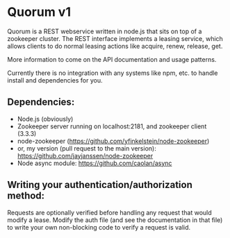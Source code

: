 Quorum v1
=========

Quorum is a REST webservice written in node.js that sits on top of a zookeeper cluster.  The REST interface implements a leasing service, which allows clients to do normal leasing actions like acquire, renew, release, get.  

More information to come on the API documentation and usage patterns.

Currently there is no integration with any systems like npm, etc. to handle install and dependencies for you.  

Dependencies:
-------------
* Node.js (obviously)
* Zookeeper server running on localhost:2181, and zookeeper client (3.3.3)
* node-zookeeper (https://github.com/yfinkelstein/node-zookeeper)
* or, my version (pull request to the main version): https://github.com/jayjanssen/node-zookeeper
* Node async module: https://github.com/caolan/async


Writing your authentication/authorization method:
-------------------------------------------------
  Requests are optionally verified before handling any request that would modify a lease.  Modify the
auth file (and see the documentation in that file) to write your own non-blocking code to verify a
request is valid.